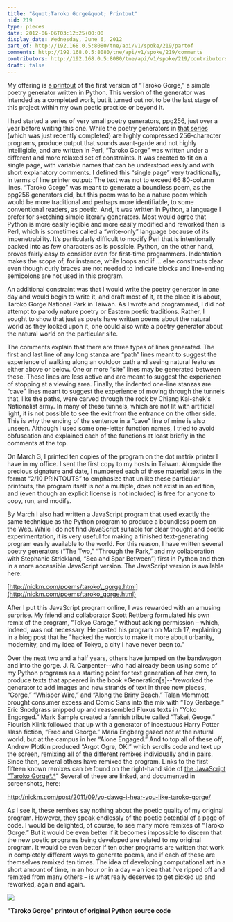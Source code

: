 ```yaml
---
title: "&quot;Taroko Gorge&quot; Printout"
nid: 219
type: pieces
date: 2012-06-06T03:12:25+00:00
display_date: Wednesday, June 6, 2012
part_of: http://192.168.0.5:8080/tne/api/v1/spoke/219/partof
comments: http://192.168.0.5:8080/tne/api/v1/spoke/219/comments
contributors: http://192.168.0.5:8080/tne/api/v1/spoke/219/contributors
draft: false
---
```


 My offering is [a printout](http://mediacommons.futureofthebook.org/tne/sites/mediacommons.futureofthebook.org.tne/files/images/taroko_gorge_in_python.jpg) of the first version of “Taroko Gorge,” a simple poetry generator written in Python. This version of the generator was intended as a completed work, but it turned out not to be the last stage of this project within my own poetic practice or beyond it.

 I had started a series of very small poetry generators, ppg256, just over a year before writing this one. While the poetry generators in [that series](http://nickm.com/poems/ppg256.html) (which was just recently completed) are highly compressed 256-character programs, produce output that sounds avant-garde and not highly intelligible, and are written in Perl, “Taroko Gorge” was written under a different and more relaxed set of constraints. It was created to fit on a single page, with variable names that can be understood easily and with short explanatory comments. I defined this “single page” very traditionally, in terms of line printer output: The text was not to exceed 66 80-column lines. “Taroko Gorge” was meant to generate a boundless poem, as the ppg256 generators did, but this poem was to be a nature poem which would be more traditional and perhaps more identifiable, to some conventional readers, as poetic. And, it was written in Python, a language I prefer for sketching simple literary generators. Most would agree that Python is more easily legible and more easily modified and reworked than is Perl, which is sometimes called a “write-only” language because of its impenetrability. It’s particularly difficult to modify Perl that is intentionally packed into as few characters as is possible. Python, on the other hand, proves fairly easy to consider even for first-time programmers. Indentation makes the scope of, for instance, while loops and if … else constructs clear even though curly braces are not needed to indicate blocks and line-ending semicolons are not used in this program.

 An additional constraint was that I would write the poetry generator in one day and would begin to write it, and draft most of it, at the place it is about, Taroko Gorge National Park in Taiwan. As I wrote and programmed, I did not attempt to parody nature poetry or Eastern poetic traditions. Rather, I sought to show that just as poets have written poems about the natural world as they looked upon it, one could also write a poetry generator about the natural world on the particular site.

 The comments explain that there are three types of lines generated. The first and last line of any long stanza are “path” lines meant to suggest the experience of walking along an outdoor path and seeing natural features either above or below. One or more “site” lines may be generated between these. These lines are less active and are meant to suggest the experience of stopping at a viewing area. Finally, the indented one-line stanzas are “cave” lines meant to suggest the experience of moving through the tunnels that, like the paths, were carved through the rock by Chiang Kai-shek's Nationalist army. In many of these tunnels, which are not lit with artificial light, it is not possible to see the exit from the entrance on the other side. This is why the ending of the sentence in a “cave” line of mine is also unseen. Although I used some one-letter function names, I tried to avoid obfuscation and explained each of the functions at least briefly in the comments at the top.

 On March 3, I printed ten copies of the program on the dot matrix printer I have in my office. I sent the first copy to my hosts in Taiwan. Alongside the precious signature and date, I numbered each of these material texts in the format “2/10 PRINTOUTS” to emphasize that unlike these particular printouts, the program itself is not a multiple, does not exist in an edition, and (even though an explicit license is not included) is free for anyone to copy, run, and modify.

 By March I also had written a JavaScript program that used exactly the same technique as the Python program to produce a boundless poem on the Web. While I do not find JavaScript suitable for clear thought and poetic experimentation, it is very useful for making a finished text-generating program easily available to the world. For this reason, I have written several poetry generators (“The Two,” “Through the Park,” and my collaboration with Stephanie Strickland, “Sea and Spar Between”) first in Python and then in a more accessible JavaScript version. The JavaScript version is available here:

[http://nickm.com/poems/taroko\_gorge.html](http://nickm.com/poems/taroko_gorge.html)

 After I put this JavaScript program online, I was rewarded with an amusing surprise. My friend and collaborator Scott Rettberg formulated his own remix of the program, “Tokyo Garage,” without asking permission – which, indeed, was not necessary. He posted his program on March 17, explaining in a blog post that he "hacked the words to make it more about urbanity, modernity, and my idea of Tokyo, a city I have never been to."

 Over the next two and a half years, others have jumped on the bandwagon and into the gorge. J. R. Carpenter--who had already been using some of my Python programs as a starting point for text generation of her own, to produce texts that appeared in the book *Generation\[s\]--*reworked the generator to add images and new strands of text in three new pieces, “Gorge,” “Whisper Wire,” and “Along the Briny Beach.” Talan Memmott brought consumer excess and Comic Sans into the mix with “Toy Garbage.” Eric Snodgrass snipped up and reassembled Fluxus texts in “Yoko Engorged.” Mark Sample created a fannish tribute called “Takei, Geoge.” Flourish Klink followed that up with a generator of incestuous Harry Potter slash fiction, “Fred and George.” Maria Engberg gazed not at the natural world, but at the campus in her “Alone Engaged.” And to top all of these off, Andrew Plotkin produced “Argot Ogre, OK!” which scrolls code and text up the screen, remixing all of the different remixes individually and in pairs. Since then, several others have remixed the program. Links to the first fifteen known remixes can be found on the right-hand side of [the JavaScript "Taroko Gorge*.*](http://nickm.com/poems/taroko_gorge.html)" Several of these are linked, and documented in screenshots, here:

<http://nickm.com/post/2011/09/yo-dawg-i-hear-you-like-taroko-gorge/>

 As I see it, these remixes say nothing about the poetic quality of my original program. However, they speak endlessly of the poetic potential of a page of code. I would be delighted, of course, to see many more remixes of “Taroko Gorge.” But it would be even better if it becomes impossible to discern that the new poetic programs being developed are related to my original program. It would be even better if ten other programs are written that work in completely different ways to generate poems, and if each of these are themselves remixed ten times. The idea of developing computational art in a short amount of time, in an hour or in a day – an idea that I’ve ripped off and remixed from many others – is what really deserves to get picked up and reworked, again and again.

[![](/tne/sites/mediacommons.futureofthebook.org.tne/files/images/taroko_gorge_in_python.preview.jpg)](/tne/sites/mediacommons.futureofthebook.org.tne/files/images/taroko_gorge_in_python.jpg)

**"Taroko Gorge" printout of original Python source code**
